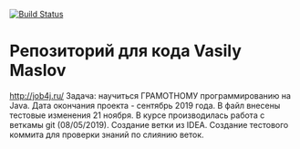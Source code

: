 
 [![Build Status](https://travis-ci.org/Massimilian/Vasily-Maslov.svg?branch=master)](https://travis-ci.org/Massimilian/Vasily-Maslov)

# Репозиторий для кода Vasily Maslov
 http://job4j.ru/
 Задача: научиться ГРАМОТНОМУ программированию на Java.
 Дата окончания проекта - сентябрь 2019 года.
 В файл внесены тестовые изменения 21 ноября.
 В курсе производилась работа с веткамы git (08/05/2019).
 Создание ветки из IDEA.
 Создание тестового коммита для проверки знаний по слиянию веток.
 